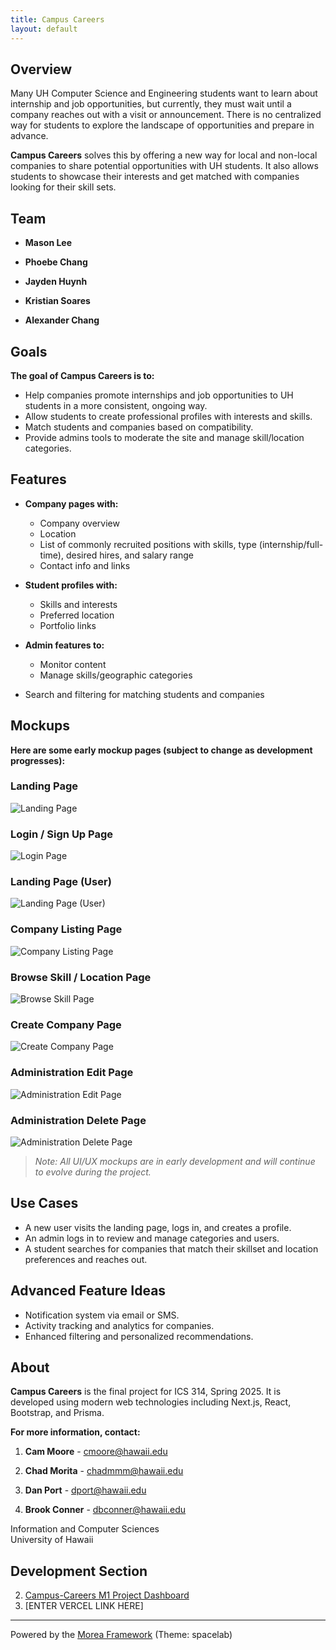 ```yaml
---
title: Campus Careers
layout: default
---
```


## Overview

Many UH Computer Science and Engineering students want to learn about internship and job opportunities, but currently, they must wait until a company reaches out with a visit or announcement. There is no centralized way for students to explore the landscape of opportunities and prepare in advance.

**Campus Careers** solves this by offering a new way for local and non-local companies to share potential opportunities with UH students. It also allows students to showcase their interests and get matched with companies looking for their skill sets.

## Team

- **Mason Lee**
  
- **Phoebe Chang**

- **Jayden Huynh**
  
- **Kristian Soares**

- **Alexander Chang**
 

## Goals

**The goal of Campus Careers is to:**

- Help companies promote internships and job opportunities to UH students in a more consistent, ongoing way.
- Allow students to create professional profiles with interests and skills.
- Match students and companies based on compatibility.
- Provide admins tools to moderate the site and manage skill/location categories.

## Features

- **Company pages with:**
  - Company overview
  - Location
  - List of commonly recruited positions with skills, type (internship/full-time), desired hires, and salary range
  - Contact info and links

- **Student profiles with:**
  - Skills and interests
  - Preferred location
  - Portfolio links

- **Admin features to:**
  - Monitor content
  - Manage skills/geographic categories

- Search and filtering for matching students and companies

## Mockups

**Here are some early mockup pages (subject to change as development progresses):**

### Landing Page
![Landing Page](images/Landing.png)

### Login / Sign Up Page
![Login Page](images/Login.png)

### Landing Page (User)
![Landing Page (User)](images/StudentHome.png)

### Company Listing Page
![Company Listing Page](images/Listing.png)

### Browse Skill / Location Page
![Browse Skill Page](images/Browse.png)

### Create Company Page
![Create Company Page](images/Company.png)

### Administration Edit Page
![Administration Edit Page](images/AdminEdit.png)

### Administration Delete Page
![Administration Delete Page](images/AdminDelete.png)

> _Note: All UI/UX mockups are in early development and will continue to evolve during the project._

## Use Cases

- A new user visits the landing page, logs in, and creates a profile.
- An admin logs in to review and manage categories and users.
- A student searches for companies that match their skillset and location preferences and reaches out.

## Advanced Feature Ideas

- Notification system via email or SMS.
- Activity tracking and analytics for companies.
- Enhanced filtering and personalized recommendations.

## About
**Campus Careers** is the final project for ICS 314, Spring 2025. It is developed using modern web technologies including Next.js, React, Bootstrap, and Prisma.

**For more information, contact:**

1. **Cam Moore** - cmoore@hawaii.edu

2. **Chad Morita** - chadmmm@hawaii.edu
  
3. **Dan Port** - dport@hawaii.edu

4. **Brook Conner** - dbconner@hawaii.edu

Information and Computer Sciences  
University of Hawaii  

## Development Section
2. [Campus-Careers M1 Project Dashboard](https://github.com/orgs/campus-careers/projects/1/views/1)
4. [ENTER VERCEL LINK HERE]
---

Powered by the [Morea Framework](https://morea-framework.github.io) (Theme: spacelab)
